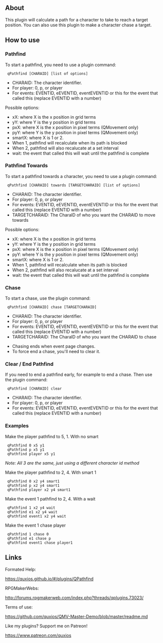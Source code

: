 

## AboutThis plugin will calculate a path for a character to take to reach a targetposition. You can also use this plugin to make a character chase a target.

## How to use
### **Pathfind**To start a pathfind, you need to use a plugin command:~~~ qPathfind [CHARAID] [list of options]~~~- CHARAID: The character identifier. - For player: 0, p, or player - For events: EVENTID, eEVENTID, eventEVENTID or this for the event that called this (replace EVENTID with a number)Possible options:- xX: where X is the x position in grid terms- yY: where Y is the y position in grid terms- pxX: where X is the x position in pixel terms (QMovement only)- pyY: where Y is the y position in pixel terms (QMovement only)- smartX: where X is 1 or 2. - When 1, pathfind will recalculate when its path is blocked - When 2, pathfind will also recalucate at a set interval- wait: the event that called this will wait until the pathfind is complete

### **Pathfind Towards**To start a pathfind towards a character, you need to use a plugin command:~~~ qPathfind [CHARAID] towards [TARGETCHARAID] [list of options]~~~- CHARAID: The character identifier. - For player: 0, p, or player - For events: EVENTID, eEVENTID, eventEVENTID or this for the event that called this (replace EVENTID with a number)- TARGETCHARAID: The CharaID of who you want the CHARAID to move towardsPossible options:- xX: where X is the x position in grid terms- yY: where Y is the y position in grid terms- pxX: where X is the x position in pixel terms (QMovement only)- pyY: where Y is the y position in pixel terms (QMovement only)- smartX: where X is 1 or 2. - When 1, pathfind will recalculate when its path is blocked - When 2, pathfind will also recalucate at a set interval- wait: the event that called this will wait until the pathfind is complete

### **Chase**To start a chase, use the plugin command:~~~ qPathfind [CHARAID] chase [TARGETCHARAID]~~~- CHARAID: The character identifier. - For player: 0, p, or player - For events: EVENTID, eEVENTID, eventEVENTID or this for the event that called this (replace EVENTID with a number)- TARGETCHARAID: The CharaID of who you want the CHARAID to chase* Chasing ends when event page changes.* To force end a chase, you'll need to clear it.

### **Clear / End Pathfind**If you need to end a pathfind early, for example to end a chase. Then usethe plugin command:~~~ qPathfind [CHARAID] clear~~~- CHARAID: The character identifier. - For player: 0, p, or player - For events: EVENTID, eEVENTID, eventEVENTID or this for the event that called this (replace EVENTID with a number)

### **Examples**Make the player pathfind to 5, 1. With no smart~~~ qPathfind 0 x5 y1 qPathfind p x5 y1 qPathfind player x5 y1~~~*Note: All 3 are the same, just using a different character id method*Make the player pathfind to 2, 4. With smart 1~~~ qPathfind 0 x2 y4 smart1 qPathfind p x2 y4 smart1 qPathfind player x2 y4 smart1~~~Make the event 1 pathfind to 2, 4. With a wait~~~ qPathfind 1 x2 y4 wait qPathfind e1 x2 y4 wait qPathfind event1 x2 y4 wait~~~Make the event 1 chase player~~~ qPathfind 1 chase 0 qPathfind e1 chase p qPathfind event1 chase player1~~~

## LinksFormated Help: https://quxios.github.io/#/plugins/QPathfindRPGMakerWebs: http://forums.rpgmakerweb.com/index.php?threads/qplugins.73023/Terms of use: https://github.com/quxios/QMV-Master-Demo/blob/master/readme.mdLike my plugins? Support me on Patreon! https://www.patreon.com/quxios
